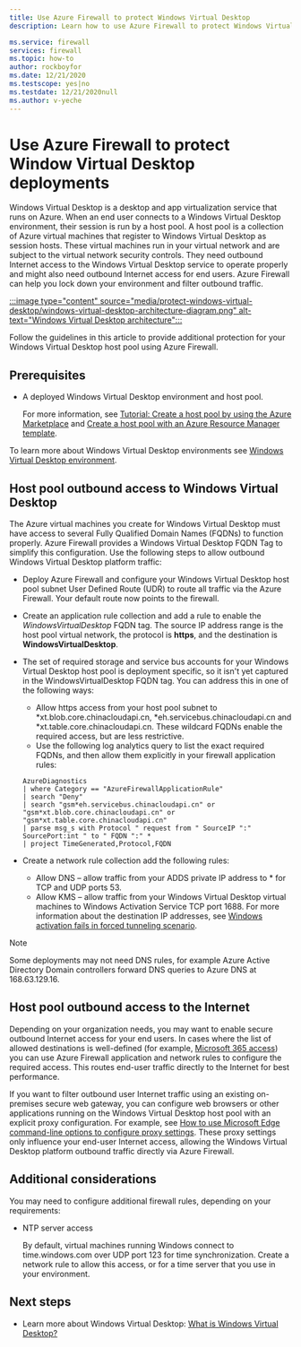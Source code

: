 ```yaml
---
title: Use Azure Firewall to protect Windows Virtual Desktop
description: Learn how to use Azure Firewall to protect Windows Virtual Desktop deployments

ms.service: firewall
services: firewall
ms.topic: how-to
author: rockboyfor
ms.date: 12/21/2020
ms.testscope: yes|no
ms.testdate: 12/21/2020null
ms.author: v-yeche
---
```


# Use Azure Firewall to protect Window Virtual Desktop deployments

Windows Virtual Desktop is a desktop and app virtualization service that runs on Azure. When an end user connects to a Windows Virtual Desktop environment, their session is run by a host pool. A host pool is a collection of Azure virtual machines that register to Windows Virtual Desktop as session hosts. These virtual machines run in your virtual network and are subject to the virtual network security controls. They need outbound Internet access to the Windows Virtual Desktop service to operate properly and might also need outbound Internet access for end users. Azure Firewall can help you lock down your environment and filter outbound traffic.

[ :::image type="content" source="media/protect-windows-virtual-desktop/windows-virtual-desktop-architecture-diagram.png" alt-text="Windows Virtual Desktop architecture"::: ](media/protect-windows-virtual-desktop/windows-virtual-desktop-architecture-diagram.png#lightbox)

Follow the guidelines in this article to provide additional protection for your Windows Virtual Desktop host pool using Azure Firewall.

## Prerequisites


 - A deployed Windows Virtual Desktop environment and host pool.

   For more information, see [Tutorial: Create a host pool by using the Azure Marketplace](../virtual-desktop/create-host-pools-azure-marketplace.md) and [Create a host pool with an Azure Resource Manager template](../virtual-desktop/virtual-desktop-fall-2019/create-host-pools-arm-template.md).

To learn more about Windows Virtual Desktop environments see [Windows Virtual Desktop environment](../virtual-desktop/environment-setup.md).

## Host pool outbound access to Windows Virtual Desktop

The Azure virtual machines you create for Windows Virtual Desktop must have access to several Fully Qualified Domain Names (FQDNs) to function properly. Azure Firewall provides a Windows Virtual Desktop FQDN Tag to simplify this configuration. Use the following steps to allow outbound Windows Virtual Desktop platform traffic:

- Deploy Azure Firewall and configure your Windows Virtual Desktop host pool subnet User Defined Route (UDR) to route all traffic via the Azure Firewall. Your default route now points to the firewall.
- Create an application rule collection and add a rule to enable the *WindowsVirtualDesktop* FQDN tag. The source IP address range is the host pool virtual network, the protocol is **https**, and the destination is **WindowsVirtualDesktop**.

- The set of required storage and service bus accounts for your Windows Virtual Desktop host pool is deployment specific, so it isn't yet captured in the WindowsVirtualDesktop FQDN tag. You can address this in one of the following ways:

   - Allow https access from your host pool subnet to *xt.blob.core.chinacloudapi.cn, *eh.servicebus.chinacloudapi.cn and *xt.table.core.chinacloudapi.cn. These wildcard FQDNs enable the required access, but are less restrictive.
   - Use the following log analytics query to list the exact required FQDNs, and then allow them explicitly in your firewall application rules:
   ```
   AzureDiagnostics
   | where Category == "AzureFirewallApplicationRule"
   | search "Deny"
   | search "gsm*eh.servicebus.chinacloudapi.cn" or "gsm*xt.blob.core.chinacloudapi.cn" or "gsm*xt.table.core.chinacloudapi.cn"
   | parse msg_s with Protocol " request from " SourceIP ":" SourcePort:int " to " FQDN ":" *
   | project TimeGenerated,Protocol,FQDN
   ```

- Create a network rule collection add the following rules:

   - Allow DNS – allow traffic from your ADDS private IP address to * for TCP and UDP ports 53.
   - Allow KMS – allow traffic from your Windows Virtual Desktop virtual machines to Windows Activation Service TCP port 1688. For more information about the destination IP addresses, see [Windows activation fails in forced tunneling scenario](../virtual-machines/troubleshooting/custom-routes-enable-kms-activation.md#solution).

> [!NOTE]
> Some deployments may not need DNS rules, for example Azure Active Directory Domain controllers forward DNS queries to Azure DNS at 168.63.129.16.

## Host pool outbound access to the Internet

Depending on your organization needs, you may want to enable secure outbound Internet access for your end users. In cases where the list of allowed destinations is well-defined (for example, [Microsoft 365 access](https://docs.azure.cn/microsoft-365/enterprise/microsoft-365-ip-web-service)) you can use Azure Firewall application and network rules to configure the required access. This routes end-user traffic directly to the Internet for best performance.

If you want to filter outbound user Internet traffic using an existing on-premises secure web gateway, you can configure web browsers or other applications running on the Windows Virtual Desktop host pool with an explicit proxy configuration. For example, see [How to use Microsoft Edge command-line options to configure proxy settings](https://docs.azure.cn/deployedge/edge-learnmore-cmdline-options-proxy-settings). These proxy settings only influence your end-user Internet access, allowing the Windows Virtual Desktop platform outbound traffic directly via Azure Firewall.

## Additional considerations

You may need to configure additional firewall rules, depending on your requirements:

- NTP server access

   By default, virtual machines running Windows connect to time.windows.com over UDP port 123 for time synchronization. Create a network rule to allow this access, or for a time server that you use in your environment.


## Next steps

- Learn more about Windows Virtual Desktop: [What is Windows Virtual Desktop?](../virtual-desktop/overview.md)


<!-- Update_Description: new article about protect windows virtual desktop -->
<!--NEW.date: 12/21/2020-->